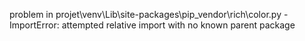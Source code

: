 problem in projet\venv\Lib\site-packages\pip\_vendor\rich\color.py - ImportError: attempted relative import with no known parent package
